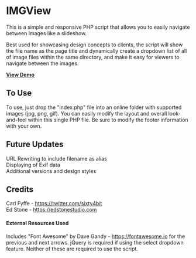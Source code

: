# IMGView

This is a simple and responsive PHP script that allows you to easily navigate between images like a slideshow.

Best used for showcasing design concepts to clients, the script will show the file name as the page title and dynamically create a dropdown list of all of image files within the same directory, and make it easy for viewers to navigate between the images.

<a href="https://imgview.com/" target="_blank"><strong>View Demo</strong></a>

## To Use

To use, just drop the "index.php" file into an online folder with supported images (jpg, png, gif). You can easily modify the layout and overall look-and-feel within this single PHP file. Be sure to modify the footer information with your own.

## Future Updates

URL Rewriting to include filename as alias<br>
Displaying of Exif data<br>
Additional versions and design styles

## Credits

Carl Fyffe - https://twitter.com/sixty4bit<br>
Ed Stone - https://edstonestudio.com

#### External Resources Used

Includes "Font Awesome" by Dave Gandy - https://fontawesome.io for the previous and next arrows. jQuery is required if using the select dropdown feature. Neither of these are required to use the script.
